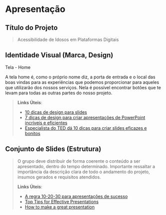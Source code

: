 # Apresentação

## Título do Projeto
> Acessibilidade de Idosos em Plataformas Digitais

## Identidade Visual (Marca, Design) 

Tela - Home

A tela home é, como o próprio nome diz, a porta de entrada e o local das boas vindas para as experiências que podemos proporcionar para aqueles que utilizarão dos nossos serviços. Nela é possível encontrar botões que te levam para todas as outras partes do nosso projeto.

>[](images/tela.inicial.png)
> 
> **Links Úteis**:
> - [10 dicas de design para slides](https://rockcontent.com/blog/design-para-slides/)
> - [7 dicas de design para criar apresentações de PowerPoint incríveis e eficientes](https://www.shutterstock.com/pt/blog/7-dicas-de-design-para-criar-apresentacoes-de-powerpoint-incriveis-e-eficientes)
> - [Especialista do TED dá 10 dicas para criar slides eficazes e bonitos](https://soap.com.br/blog/especialista-do-ted-da-10-dicas-para-criar-slides-eficazes-e-bonitos)

## Conjunto de Slides (Estrutura)
> O grupo deve distribuir de forma coerente o conteúdo a ser
> apresentado, dentro do tempo determinado. Importante ressaltar
> a importância da descrição clara de todo o andamento do projeto,
> insumos gerados e requisitos atendidos.
> 
> **Links Úteis**:
> - [A regra 10-20-30 para apresentações de sucesso](https://revistapegn.globo.com/Noticias/noticia/2014/07/regra-10-20-30-para-apresentacoes-de-sucesso.html)
> - [Top Tips for Effective Presentations](https://www.skillsyouneed.com/present/presentation-tips.html)
> - [How to make a great presentation](https://www.ted.com/playlists/574/how_to_make_a_great_presentation)
